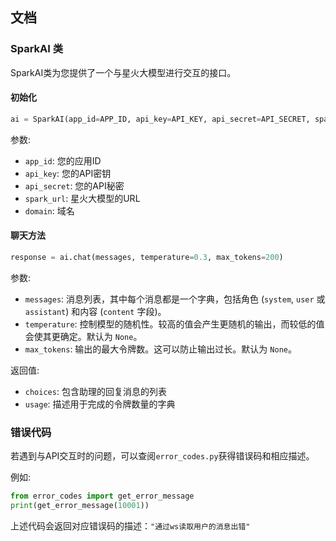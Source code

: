 ## 文档

### SparkAI 类

SparkAI类为您提供了一个与星火大模型进行交互的接口。

#### 初始化

```python
ai = SparkAI(app_id=APP_ID, api_key=API_KEY, api_secret=API_SECRET, spark_url=SPARK_URL, domain=DOMAIN)
```

参数:

- `app_id`: 您的应用ID
- `api_key`: 您的API密钥
- `api_secret`: 您的API秘密
- `spark_url`: 星火大模型的URL
- `domain`: 域名

#### 聊天方法

```python
response = ai.chat(messages, temperature=0.3, max_tokens=200)
```

参数:

- `messages`: 消息列表，其中每个消息都是一个字典，包括角色 (`system`, `user` 或 `assistant`) 和内容 (`content` 字段)。
- `temperature`: 控制模型的随机性。较高的值会产生更随机的输出，而较低的值会使其更确定。默认为 `None`。
- `max_tokens`: 输出的最大令牌数。这可以防止输出过长。默认为 `None`。

返回值:

- `choices`: 包含助理的回复消息的列表
- `usage`: 描述用于完成的令牌数量的字典

### 错误代码

若遇到与API交互时的问题，可以查阅`error_codes.py`获得错误码和相应描述。

例如:

```python
from error_codes import get_error_message
print(get_error_message(10001))
```

上述代码会返回对应错误码的描述：`"通过ws读取用户的消息出错"`